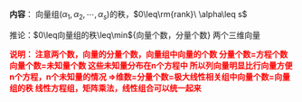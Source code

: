 **内容**：
向量组$(\alpha_1,\alpha_2,\cdots,\alpha_s)$的秩，$0\leq\rm{rank}\ \alpha\leq s$

推论：$0\leq向量组的秩\leq\min${向量个数，分量个数}
两个三维向量

<font color=red>**说明：
注意两个数，向量的分量个数，向量组中向量的个数
分量个数=方程个数
向量个数=未知量个数
这些未知量分布在n个方程中
所以列向量明显比行向量方便
n个方程，n个未知量的情况
$\Rightarrow$维数=分量个数=极大线性相关组中向量个数=向量组的秩
线性方程组，矩阵乘法，线性组合可以统一起来**</font>
